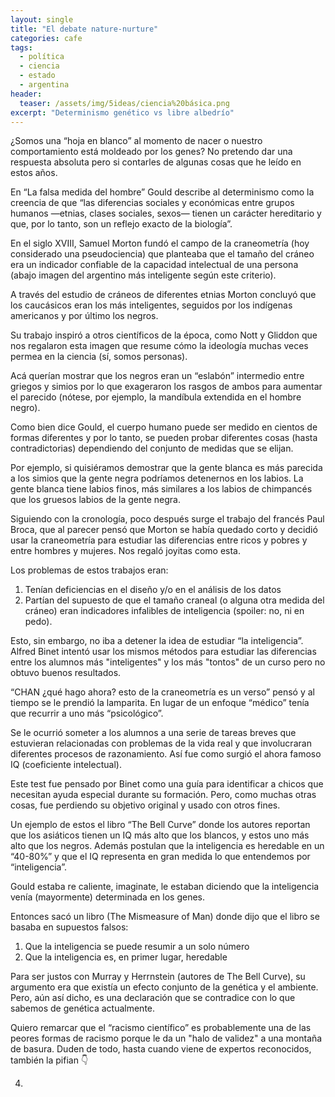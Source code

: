 ```yaml
---
layout: single
title: "El debate nature-nurture"
categories: cafe
tags:
  - política
  - ciencia
  - estado
  - argentina
header:
  teaser: /assets/img/5ideas/ciencia%20básica.png
excerpt: "Determinismo genético vs libre albedrío"
---
```


¿Somos una “hoja en blanco” al momento de nacer o nuestro comportamiento está moldeado por los genes? No pretendo dar una respuesta absoluta pero si contarles de algunas cosas que he leído en estos años.

En “La falsa medida del hombre” Gould describe al determinismo como la creencia de que “las diferencias sociales y económicas entre grupos humanos —etnias, clases sociales, sexos— tienen un carácter hereditario y que, por lo tanto, son un reflejo exacto de la biología”.

En el siglo XVIII, Samuel Morton fundó el campo de la craneometría (hoy considerado una pseudociencia)  que planteaba que el tamaño del cráneo era un indicador confiable de la capacidad intelectual de una persona (abajo imagen del argentino más inteligente según este criterio).

A través del estudio de cráneos de diferentes etnias Morton concluyó que los caucásicos eran los más inteligentes, seguidos por los indígenas americanos y por último los negros.

Su trabajo inspiró a otros científicos de la época, como Nott y Gliddon que nos regalaron esta imagen que resume cómo la ideología muchas veces permea en la ciencia (sí, somos personas).

Acá querían mostrar que los negros eran un “eslabón” intermedio entre griegos y simios por lo que exageraron los rasgos de ambos para aumentar el parecido (nótese, por ejemplo, la mandíbula extendida en el hombre negro).

Como bien dice Gould, el cuerpo humano puede ser medido en cientos de formas diferentes y por lo tanto, se pueden probar diferentes cosas (hasta contradictorias) dependiendo del conjunto de medidas que se elijan.

Por ejemplo, si quisiéramos demostrar que la gente blanca es más parecida a los simios que la gente negra podríamos detenernos en los labios. La gente blanca tiene labios finos, más similares a los labios de chimpancés que los gruesos labios de la gente negra.

Siguiendo con la cronología, poco después surge el trabajo del francés Paul Broca, que al parecer pensó que Morton se había quedado corto y decidió usar la craneometría para estudiar las diferencias entre ricos y pobres y entre hombres y mujeres. Nos regaló joyitas como esta.

Los problemas de estos trabajos eran:
1) Tenían deficiencias en el diseño y/o en el análisis de los datos
2) Partían del supuesto de que el tamaño craneal (o alguna otra medida del cráneo) eran indicadores infalibles de inteligencia (spoiler: no, ni en pedo).

Esto, sin embargo, no iba a detener la idea de estudiar “la inteligencia”. Alfred Binet intentó usar los mismos métodos para estudiar las diferencias entre los alumnos más "inteligentes" y los más "tontos" de un curso pero no obtuvo buenos resultados.

“CHAN ¿qué hago ahora? esto de la craneometría es un verso” pensó y al tiempo se le prendió la lamparita. En lugar de un enfoque “médico” tenía que recurrir a uno más “psicológico”.

Se le ocurrió someter a los alumnos a una serie de tareas breves que estuvieran relacionadas con problemas de la vida real y que involucraran diferentes procesos de razonamiento.  Así fue como surgió el ahora famoso IQ (coeficiente intelectual).

Este test fue pensado por Binet como una guía para identificar a chicos que necesitan ayuda especial durante su formación. Pero, como muchas otras cosas, fue perdiendo su objetivo original y usado con otros fines.

Un ejemplo de estos el libro  “The Bell Curve”  donde los autores reportan que los asiáticos tienen un IQ más alto que los blancos, y estos uno más alto que los negros.
Además postulan que la inteligencia es heredable en un “40-80%” y que el IQ representa en gran medida lo que entendemos por “inteligencia”.

Gould estaba re caliente, imaginate, le estaban diciendo que la inteligencia venía (mayormente) determinada en los genes.

Entonces sacó un libro (The Mismeasure of Man) donde dijo que el libro se basaba en supuestos falsos:
1) Que la inteligencia se puede resumir a un solo número
2) Que la inteligencia es, en primer lugar, heredable

Para ser justos con Murray y Herrnstein (autores de The Bell Curve), su argumento era que existía un efecto conjunto de la genética y el ambiente. Pero, aún así dicho, es una declaración que se contradice con lo que sabemos de genética actualmente.

Quiero remarcar que el “racismo científico” es probablemente una de las peores formas de racismo porque le da un "halo de validez" a una montaña de basura. Duden de todo, hasta cuando viene de expertos reconocidos, también la pifian 👇


4) 
